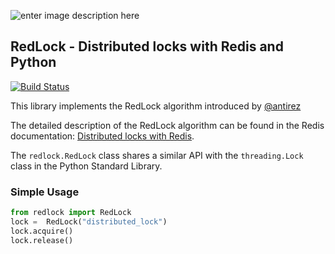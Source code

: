 ![enter image description here](https://github.com/glasslion/redlock/raw/master/docs/assets/redlock-small.png)

## RedLock - Distributed locks with Redis and Python

[![Build Status](https://travis-ci.org/glasslion/redlock.svg?branch=master)](https://travis-ci.org/glasslion/redlock)

This library implements the RedLock algorithm introduced by [@antirez](http://antirez.com/)

The detailed description of the RedLock algorithm can be found in the Redis documentation: [Distributed locks with Redis](http://redis.io/topics/distlock).


The `redlock.RedLock` class shares a similar API with the `threading.Lock` class in the  Python Standard Library.

### Simple Usage

```python
from redlock import RedLock
lock =  RedLock("distributed_lock")
lock.acquire()
lock.release()
```


